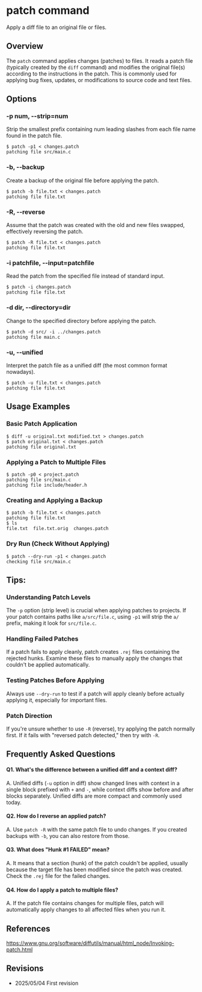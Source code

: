 # patch command

Apply a diff file to an original file or files.

## Overview

The `patch` command applies changes (patches) to files. It reads a patch file (typically created by the `diff` command) and modifies the original file(s) according to the instructions in the patch. This is commonly used for applying bug fixes, updates, or modifications to source code and text files.

## Options

### **-p num, --strip=num**

Strip the smallest prefix containing num leading slashes from each file name found in the patch file.

```console
$ patch -p1 < changes.patch
patching file src/main.c
```

### **-b, --backup**

Create a backup of the original file before applying the patch.

```console
$ patch -b file.txt < changes.patch
patching file file.txt
```

### **-R, --reverse**

Assume that the patch was created with the old and new files swapped, effectively reversing the patch.

```console
$ patch -R file.txt < changes.patch
patching file file.txt
```

### **-i patchfile, --input=patchfile**

Read the patch from the specified file instead of standard input.

```console
$ patch -i changes.patch
patching file file.txt
```

### **-d dir, --directory=dir**

Change to the specified directory before applying the patch.

```console
$ patch -d src/ -i ../changes.patch
patching file main.c
```

### **-u, --unified**

Interpret the patch file as a unified diff (the most common format nowadays).

```console
$ patch -u file.txt < changes.patch
patching file file.txt
```

## Usage Examples

### Basic Patch Application

```console
$ diff -u original.txt modified.txt > changes.patch
$ patch original.txt < changes.patch
patching file original.txt
```

### Applying a Patch to Multiple Files

```console
$ patch -p0 < project.patch
patching file src/main.c
patching file include/header.h
```

### Creating and Applying a Backup

```console
$ patch -b file.txt < changes.patch
patching file file.txt
$ ls
file.txt  file.txt.orig  changes.patch
```

### Dry Run (Check Without Applying)

```console
$ patch --dry-run -p1 < changes.patch
checking file src/main.c
```

## Tips:

### Understanding Patch Levels

The `-p` option (strip level) is crucial when applying patches to projects. If your patch contains paths like `a/src/file.c`, using `-p1` will strip the `a/` prefix, making it look for `src/file.c`.

### Handling Failed Patches

If a patch fails to apply cleanly, patch creates `.rej` files containing the rejected hunks. Examine these files to manually apply the changes that couldn't be applied automatically.

### Testing Patches Before Applying

Always use `--dry-run` to test if a patch will apply cleanly before actually applying it, especially for important files.

### Patch Direction

If you're unsure whether to use `-R` (reverse), try applying the patch normally first. If it fails with "reversed patch detected," then try with `-R`.

## Frequently Asked Questions

#### Q1. What's the difference between a unified diff and a context diff?
A. Unified diffs (`-u` option in diff) show changed lines with context in a single block prefixed with `+` and `-`, while context diffs show before and after blocks separately. Unified diffs are more compact and commonly used today.

#### Q2. How do I reverse an applied patch?
A. Use `patch -R` with the same patch file to undo changes. If you created backups with `-b`, you can also restore from those.

#### Q3. What does "Hunk #1 FAILED" mean?
A. It means that a section (hunk) of the patch couldn't be applied, usually because the target file has been modified since the patch was created. Check the `.rej` file for the failed changes.

#### Q4. How do I apply a patch to multiple files?
A. If the patch file contains changes for multiple files, patch will automatically apply changes to all affected files when you run it.

## References

https://www.gnu.org/software/diffutils/manual/html_node/Invoking-patch.html

## Revisions

- 2025/05/04 First revision